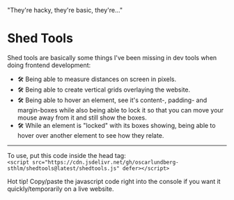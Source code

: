 "They're hacky, they're basic, they're..."
# Shed Tools  

Shed tools are basically some things I've been missing in dev tools when doing frontend development:

- 🛠 Being able to measure distances on screen in pixels.  
- 🛠 Being able to create vertical grids overlaying the website.  
- 🛠 Being able to hover an element, see it's content-, padding- and margin-boxes while also being able to lock it so that you can move your mouse away from it and still show the boxes.  
- 🛠 While an element is "locked" with its boxes showing, being able to hover over another element to see how they relate.  

---
To use, put this code inside the head tag:  
`<script src="https://cdn.jsdelivr.net/gh/oscarlundberg-sthlm/shedtools@latest/shedtools.js" defer></script>`

Hot tip! Copy/paste the javascript code right into the console if you want it quickly/temporarily on a live website.
